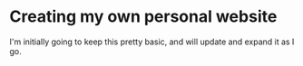 # Creating my own personal website

I'm initially going to keep this pretty basic, and will update and expand it as I go.
